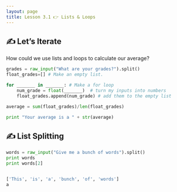 ```yaml
---
layout: page
title: Lesson 3.1 👉 Lists & Loops
---
```


## ✍ Let’s Iterate
How could we use lists and loops to calculate our average?

```python
grades = raw_input("What are your grades?").split()
float_grades=[] # Make an empty list.

for _______ in _______: # Make a for loop
    num_grade = float(_______)  # turn my inputs into numbers
    float_grades.append(num_grade) # add them to the empty list

average = sum(float_grades)/len(float_grades)

print "Your average is a " + str(average)
```

## ✍ List Splitting
```python
words = raw_input("Give me a bunch of words").split()
print words
print words[2]


['This', 'is', 'a', 'bunch', 'of', 'words']
a
```
